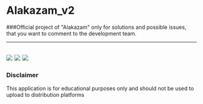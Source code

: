 # Alakazam_v2
###Official project of "Alakazam" only for solutions and possible issues, that you want to comment to the development team.


---
<img src="https://img.shields.io/clojars/dt/prismic" /> <img src="https://img.shields.io/badge/Alakazam-beta-blue" /> <img src="https://img.shields.io/apm/l/vim-mode" />
---
### Disclaimer
This application is for educational purposes only and should not be used to upload to distribution platforms

